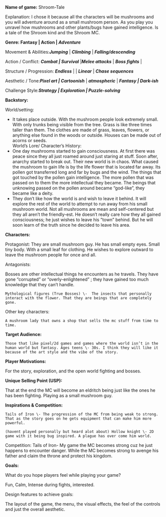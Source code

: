**Name of game:**			Shroom-Tale

Explanation:	I chose it because all the characters will be mushrooms and you will adventure around as a small mushroom person. As you play you unravel how mushrooms and other plants/bugs have gained intelligence. Is a tale of the Shroom kind and the Shroom MC.

**Genre:  Fantasy | Action | *Adventure*** 

Movement & Abilities:***Jumping*** | ***Climbing*** | ***Falling/descending*** 

 Action / Conflict: ***Combat | Survival*** |***Melee attacks*** | ***Boss fights*** |

 Structure / Progression: ***Endless*** | | ***Linear*** |  ***Chase sequences***

 Aesthetic / Tone:***Pixel art | Cartoonish*** | ***atmospheric*** | ***Fantasy | Dark-ish***

Challenge Style:***Strategy | Exploration | Puzzle-solving*** 

**Backstory:**

World/setting:

* It takes place outside. With the mushroom people look extremely small. With only trunks being visible from the tree. Grass is like three times taller than them. The clothes are made of grass, leaves, flowers, or anything else found in the woods or outside. Houses can be made out of acorns or seeds.   
  World’s Lore/ Character’s History:  
* One day mushrooms started to gain consciousness. At first there was peace since they all just roamed around just staring at stuff. Soon after, anarchy started to break out. Their new world is in chaos. What caused the mushroom to gain life is by the life flower that is located far away. Its pollen got transferred long and far by bugs and the wind. The things that got touched by the pollen gain intelligence. The more pollen that was passed on to them the more intellectual they became. The beings that unknowing passed on the pollen around became “god-like”, they became like a deity.   
* They don’t like how the world is and wish to leave it behind. It will explore the rest of the world to attempt to run away from his small mushroom world. Not all mushrooms are mean and self-centered but they all aren’t the friendly-est. He doesn’t really care how they all gained consciousness; he just wishes to leave his ”town” behind. But he will soon learn of the truth since he decided to leave his area.

**Characters:**

Protagonist:	They are small mushroom guy.  He has small empty eyes. Small tiny body. With a small leaf for clothing. He wishes to explore outward to leave the mushroom people for once and all. 

Antagonists: 

Bosses are other intellectual things he encounters as he travels. They have gone “corrupted” or “overly-enlightened” ; they have gained too much knowledge that they can’t handle.

 	Mythological figures (True Bosses) \-  The insects that personally interact with the flower. That they are beings that are completely gone. 

Other key characters:

	A mushroom lady that owns a shop that sells the mc stuff from time to time. 

**Target Audience:**

	Those that like pixel/2d games and games where the world isn’t in the human world but fantasy. Ages teens \- 30s. I think they will like it because of the art style and the vibe of the story. 

**Player Motivations:**

For the story, exploration, and the open world fighting and bosses.

**Unique Selling Point (USP):**

That at the end the MC will become an eldritch being just like the ones he has been fighting. Playing as a small mushroom guy.

**Inspirations & Competition:**

	Tails of Iron \- The progression of the MC from being weak to strong. That as the story goes on he gets equipment that can make him more powerful.

	(havent played personally but heard alot about) Hollow knight \- 2D game with it being bug inspired. A plague has over come him world. 

Competition: 	Tails of Iron- My game the MC becomes strong cuz he just happens to encounter danger. While the MC becomes strong to avenge his father and claim the throne and protect his kingdom. 

**Goals:**

What do you hope players feel while playing your game?

Fun, Calm, Intense during fights, interested.

Design features to achieve goals:

The layout of the game, the menu, the visual effects, the feel of the controls and just the overall aesthetic. 

